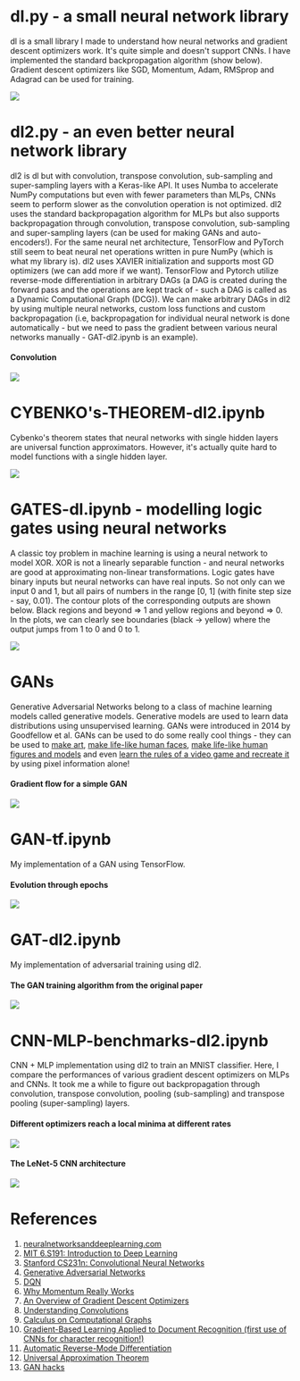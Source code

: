 # dl.py - a small neural network library
dl is a small library I made to understand how neural networks and gradient descent optimizers work. It's quite simple and doesn't support CNNs. I have implemented the standard backpropagation algorithm (show below). Gradient descent optimizers like SGD, Momentum, Adam, RMSprop and Adagrad can be used for training. 

![](backpropagation.png)

# dl2.py - an even better neural network library
dl2 is dl but with convolution, transpose convolution, sub-sampling and super-sampling layers with a Keras-like API. It uses Numba to accelerate NumPy computations but even with fewer parameters than MLPs, CNNs seem to perform slower as the convolution operation is not optimized. dl2 uses the standard backpropagation algorithm for MLPs but also supports backpropagation through convolution, transpose convolution, sub-sampling and super-sampling layers (can be used for making GANs and auto-encoders!). For the same neural net architecture, TensorFlow and PyTorch still seem to beat neural net operations written in pure NumPy (which is what my library is). dl2 uses XAVIER initialization and supports most GD optimizers (we can add more if we want). TensorFlow and Pytorch utilize reverse-mode differentiation in arbitrary DAGs (a DAG is created during the forward pass and the operations are kept track of - such a DAG is called as a Dynamic Computational Graph (DCG)). We can make arbitrary DAGs in dl2 by using multiple neural networks, custom loss functions and custom backpropagation (i.e, backpropagation for individual neural network is done automatically - but we need to pass the gradient between various neural networks manually - GAT-dl2.ipynb is an example). 

#### Convolution 

![](cnnforward.png)

# CYBENKO's-THEOREM-dl2.ipynb
Cybenko's theorem states that neural networks with single hidden layers are universal function approximators. However, it's actually quite hard to model functions with a single hidden layer. 

![](classification.gif)

# GATES-dl.ipynb - modelling logic gates using neural networks
A classic toy problem in machine learning is using a neural network to model XOR. XOR is not a linearly separable function - and neural networks are good at approximating non-linear transformations. Logic gates have binary inputs but neural networks can have real inputs. So not only can we input 0 and 1, but all pairs of numbers in the range [0, 1] (with finite step size - say, 0.01). The contour plots of the corresponding outputs are shown below. Black regions and beyond => 1 and yellow regions and beyond => 0. In the plots, we can clearly see boundaries (black -> yellow) where the output jumps from 1 to 0 and 0 to 1.

![](gatecontours.png)

# GANs
Generative Adversarial Networks belong to a class of machine learning models called generative models. Generative models are used to learn data distributions using unsupervised learning. GANs were introduced in 2014 by Goodfellow et al. GANs can be used to do some really cool things - they can be used to [make art](https://heartbeat.fritz.ai/artificial-art-how-gans-are-making-machines-creative-b99105627198), [make life-like human faces](https://www.whichfaceisreal.com/), [make life-like human figures and models](https://rosebud.ai/) and even [learn the rules of a video game and recreate it](https://blogs.nvidia.com/blog/2020/05/22/gamegan-research-pacman-anniversary/) by using pixel information alone! 

#### Gradient flow for a simple GAN

![](gan.jpeg)

# GAN-tf.ipynb
My implementation of a GAN using TensorFlow. 

#### Evolution through epochs

![](tfgan.gif)

# GAT-dl2.ipynb
My implementation of adversarial training using dl2.

#### The GAN training algorithm from the original paper

![](gan.png)

# CNN-MLP-benchmarks-dl2.ipynb
CNN + MLP implementation using dl2 to train an MNIST classifier. Here, I compare the performances of various gradient descent optimizers on MLPs and CNNs. It took me a while to figure out backpropagation through convolution, transpose convolution, pooling (sub-sampling) and transpose pooling (super-sampling) layers. 

#### Different optimizers reach a local minima at different rates

![](optims.gif)

#### The LeNet-5 CNN architecture

![](LeNet-5.jpg)

# References
1. [neuralnetworksanddeeplearning.com](neuralnetworksanddeeplearning.com)
2. [MIT 6.S191: Introduction to Deep Learning](http://introtodeeplearning.com/)
3. [Stanford CS231n: Convolutional Neural Networks](http://cs231n.stanford.edu/)
4. [Generative Adversarial Networks](https://arxiv.org/abs/1406.2661)
5. [DQN](https://www.cs.toronto.edu/~vmnih/docs/dqn.pdf)
6. [Why Momentum Really Works](https://distill.pub/2017/momentum/)
7. [An Overview of Gradient Descent Optimizers](https://ruder.io/optimizing-gradient-descent/)
8. [Understanding Convolutions](https://colah.github.io/posts/2014-07-Understanding-Convolutions/)
9. [Calculus on Computational Graphs](https://colah.github.io/posts/2015-08-Backprop/)
10. [Gradient-Based Learning Applied to Document Recognition (first use of CNNs for character recognition!)](http://yann.lecun.com/exdb/publis/pdf/lecun-01a.pdf)
11. [Automatic Reverse-Mode Differentiation](http://www.cs.cmu.edu/~wcohen/10-605/notes/autodiff.pdf)
12. [Universal Approximation Theorem](https://en.wikipedia.org/wiki/Universal_approximation_theorem#:~:text=In%20the%20mathematical%20theory%20of,given%20function%20space%20of%20interest.)
13. [GAN hacks](https://github.com/soumith/ganhacks)
